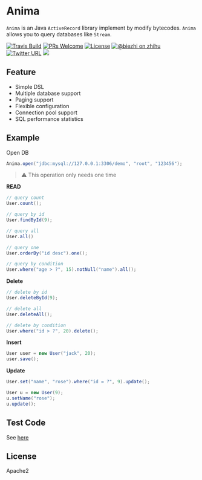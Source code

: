 # Anima

`Anima` is an Java `ActiveRecord` library implement by modify bytecodes.
`Anima` allows you to query databases like `Stream`.

[![Travis Build](https://travis-ci.org/biezhi/anima.svg?branch=master)](https://travis-ci.org/biezhi/anima) 
[![PRs Welcome](https://img.shields.io/badge/PRs-welcome-brightgreen.svg)](http://makeapullrequest.com) 
[![License](https://img.shields.io/badge/license-Apache2-blue.svg)](https://github.com/biezhi/anima/blob/master/LICENSE)
[![@biezhi on zhihu](https://img.shields.io/badge/zhihu-%40biezhi-red.svg)](https://www.zhihu.com/people/biezhi)
[![Twitter URL](https://img.shields.io/twitter/url/https/twitter.com/biezhii.svg?style=social&label=Follow%20Twitter)](https://twitter.com/biezhii)
[![](https://img.shields.io/github/followers/biezhi.svg?style=social&label=Follow%20Github)](https://github.com/biezhi)

## Feature

- Simple DSL 
- Multiple database support 
- Paging support 
- Flexible configuration 
- Connection pool support 
- SQL performance statistics

## Example

Open DB

```java
Anima.open("jdbc:mysql://127.0.0.1:3306/demo", "root", "123456");
```

> ⚠️ This operation only needs one time

**READ**

```java
// query count
User.count();

// query by id
User.findById(9);

// query all
User.all()

// query one
User.orderBy("id desc").one();

// query by condition
User.where("age > ?", 15).notNull("name").all();

```

**Delete**

```java
// delete by id
User.deleteById(9);

// delete all
User.deleteAll();

// delete by condition
User.where("id > ?", 20).delete();
```

**Insert**

```java
User user = new User("jack", 20);
user.save();
```

**Update**

```java
User.set("name", "rose").where("id = ?", 9).update();

User u = new User(9);
u.setName("rose");
u.update();
```

## Test Code

See [here](https://github.com/biezhi/anima/tree/master/src/test/java/io/github/biezhi/anima)

## License

Apache2
